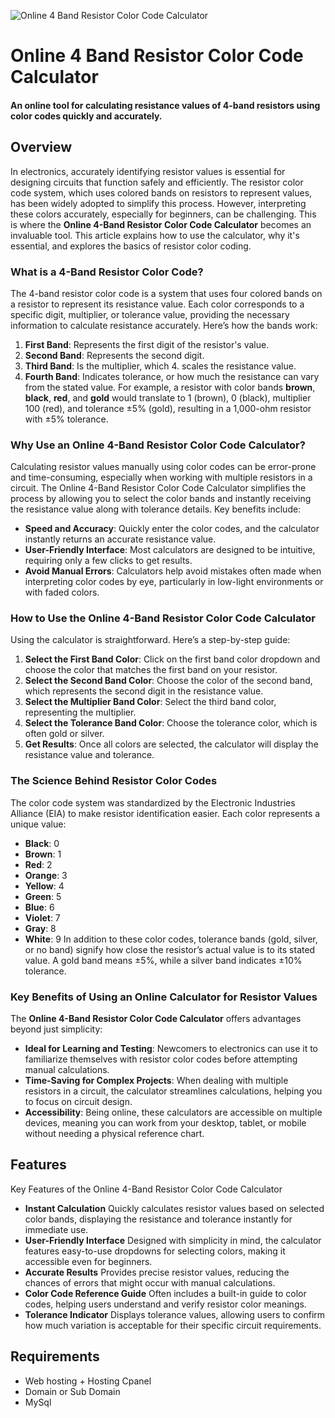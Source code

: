 ![Online 4 Band Resistor Color Code Calculator](https://www.codester.com/static/uploads/items/000/052/52078/preview-xl.jpg)
# Online 4 Band Resistor Color Code Calculator
#### An online tool for calculating resistance values of 4-band resistors using color codes quickly and accurately.



## Overview
In electronics, accurately identifying resistor values is essential for designing circuits that function safely and efficiently. The resistor color code system, which uses colored bands on resistors to represent values, has been widely adopted to simplify this process. However, interpreting these colors accurately, especially for beginners, can be challenging. This is where the **Online 4-Band Resistor Color Code Calculator** becomes an invaluable tool. This article explains how to use the calculator, why it's essential, and explores the basics of resistor color coding.

### What is a 4-Band Resistor Color Code?
The 4-band resistor color code is a system that uses four colored bands on a resistor to represent its resistance value. Each color corresponds to a specific digit, multiplier, or tolerance value, providing the necessary information to calculate resistance accurately. Here’s how the bands work:

1. **First Band**: Represents the first digit of the resistor's value.
2. **Second Band**: Represents the second digit.
3. **Third Band**: Is the multiplier, which 4. scales the resistance value.
4. **Fourth Band**: Indicates tolerance, or how much the resistance can vary from the stated value.
For example, a resistor with color bands **brown**, **black**, **red**, and **gold** would translate to 1 (brown), 0 (black), multiplier 100 (red), and tolerance ±5% (gold), resulting in a 1,000-ohm resistor with ±5% tolerance.

### Why Use an Online 4-Band Resistor Color Code Calculator?
Calculating resistor values manually using color codes can be error-prone and time-consuming, especially when working with multiple resistors in a circuit. The Online 4-Band Resistor Color Code Calculator simplifies the process by allowing you to select the color bands and instantly receiving the resistance value along with tolerance details. Key benefits include:

- **Speed and Accuracy**: Quickly enter the color codes, and the calculator instantly returns an accurate resistance value.
- **User-Friendly Interface**: Most calculators are designed to be intuitive, requiring only a few clicks to get results.
- **Avoid Manual Errors**: Calculators help avoid mistakes often made when interpreting color codes by eye, particularly in low-light environments or with faded colors.
### How to Use the Online 4-Band Resistor Color Code Calculator
Using the calculator is straightforward. Here’s a step-by-step guide:

1. **Select the First Band Color**: Click on the first band color dropdown and choose the color that matches the first band on your resistor.
2. **Select the Second Band Color**: Choose the color of the second band, which represents the second digit in the resistance value.
3. **Select the Multiplier Band Color**: Select the third band color, representing the multiplier.
4. **Select the Tolerance Band Color**: Choose the tolerance color, which is often gold or silver.
5. **Get Results**: Once all colors are selected, the calculator will display the resistance value and tolerance.
### **The Science Behind Resistor Color Codes**
The color code system was standardized by the Electronic Industries Alliance (EIA) to make resistor identification easier. Each color represents a unique value:

- **Black**: 0
- **Brown**: 1
- **Red**: 2
- **Orange**: 3
- **Yellow**: 4
- **Green**: 5
- **Blue**: 6
- **Violet**: 7
- **Gray**: 8
- **White**: 9
In addition to these color codes, tolerance bands (gold, silver, or no band) signify how close the resistor’s actual value is to its stated value. A gold band means ±5%, while a silver band indicates ±10% tolerance.

### Key Benefits of Using an Online Calculator for Resistor Values
The **Online 4-Band Resistor Color Code Calculator** offers advantages beyond just simplicity:

- **Ideal for Learning and Testing**: Newcomers to electronics can use it to familiarize themselves with resistor color codes before attempting manual calculations.
- **Time-Saving for Complex Projects**: When dealing with multiple resistors in a circuit, the calculator streamlines calculations, helping you to focus on circuit design.
- **Accessibility**: Being online, these calculators are accessible on multiple devices, meaning you can work from your desktop, tablet, or mobile without needing a physical reference chart.
## Features
Key Features of the Online 4-Band Resistor Color Code Calculator


- **Instant Calculation**
Quickly calculates resistor values based on selected color bands, displaying the resistance and tolerance instantly for immediate use.
- **User-Friendly Interface**
Designed with simplicity in mind, the calculator features easy-to-use dropdowns for selecting colors, making it accessible even for beginners.
- **Accurate Results**
Provides precise resistor values, reducing the chances of errors that might occur with manual calculations.
- **Color Code Reference Guide**
Often includes a built-in guide to color codes, helping users understand and verify resistor color meanings.
- **Tolerance Indicator**
Displays tolerance values, allowing users to confirm how much variation is acceptable for their specific circuit requirements.

## Requirements
- Web hosting + Hosting Cpanel
- Domain or Sub Domain
- MySql